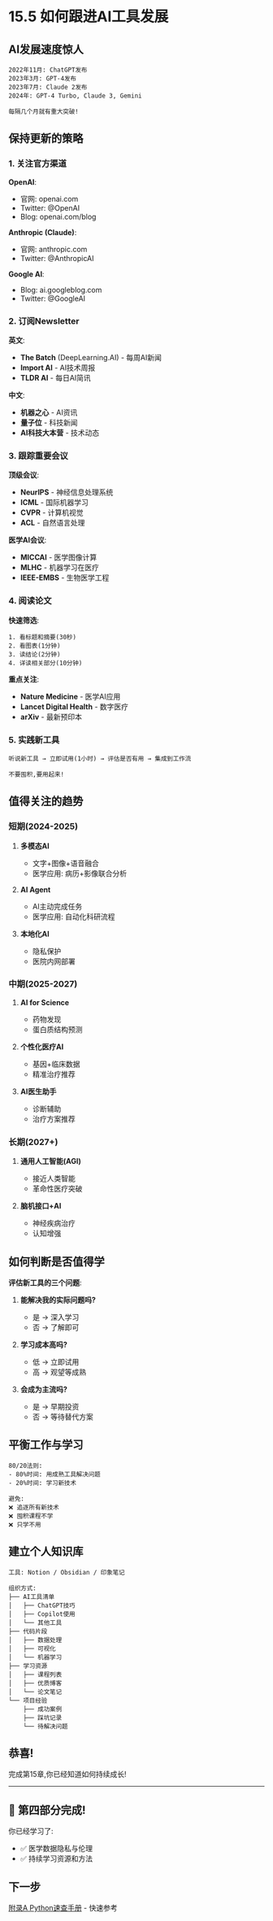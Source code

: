 # 15.5 如何跟进AI工具发展

## AI发展速度惊人

```
2022年11月: ChatGPT发布
2023年3月: GPT-4发布
2023年7月: Claude 2发布
2024年: GPT-4 Turbo, Claude 3, Gemini

每隔几个月就有重大突破!
```

## 保持更新的策略

### 1. 关注官方渠道

**OpenAI**:
- 官网: openai.com
- Twitter: @OpenAI
- Blog: openai.com/blog

**Anthropic (Claude)**:
- 官网: anthropic.com
- Twitter: @AnthropicAI

**Google AI**:
- Blog: ai.googleblog.com
- Twitter: @GoogleAI

### 2. 订阅Newsletter

**英文**:
- **The Batch** (DeepLearning.AI) - 每周AI新闻
- **Import AI** - AI技术周报
- **TLDR AI** - 每日AI简讯

**中文**:
- **机器之心** - AI资讯
- **量子位** - 科技新闻
- **AI科技大本营** - 技术动态

### 3. 跟踪重要会议

**顶级会议**:
- **NeurIPS** - 神经信息处理系统
- **ICML** - 国际机器学习
- **CVPR** - 计算机视觉
- **ACL** - 自然语言处理

**医学AI会议**:
- **MICCAI** - 医学图像计算
- **MLHC** - 机器学习在医疗
- **IEEE-EMBS** - 生物医学工程

### 4. 阅读论文

**快速筛选**:
```
1. 看标题和摘要(30秒)
2. 看图表(1分钟)
3. 读结论(2分钟)
4. 详读相关部分(10分钟)
```

**重点关注**:
- **Nature Medicine** - 医学AI应用
- **Lancet Digital Health** - 数字医疗
- **arXiv** - 最新预印本

### 5. 实践新工具

```
听说新工具 → 立即试用(1小时) → 评估是否有用 → 集成到工作流

不要囤积,要用起来!
```

## 值得关注的趋势

### 短期(2024-2025)

1. **多模态AI**
   - 文字+图像+语音融合
   - 医学应用: 病历+影像联合分析

2. **AI Agent**
   - AI主动完成任务
   - 医学应用: 自动化科研流程

3. **本地化AI**
   - 隐私保护
   - 医院内网部署

### 中期(2025-2027)

1. **AI for Science**
   - 药物发现
   - 蛋白质结构预测

2. **个性化医疗AI**
   - 基因+临床数据
   - 精准治疗推荐

3. **AI医生助手**
   - 诊断辅助
   - 治疗方案推荐

### 长期(2027+)

1. **通用人工智能(AGI)**
   - 接近人类智能
   - 革命性医疗突破

2. **脑机接口+AI**
   - 神经疾病治疗
   - 认知增强

## 如何判断是否值得学

**评估新工具的三个问题**:

1. **能解决我的实际问题吗?**
   - 是 → 深入学习
   - 否 → 了解即可

2. **学习成本高吗?**
   - 低 → 立即试用
   - 高 → 观望等成熟

3. **会成为主流吗?**
   - 是 → 早期投资
   - 否 → 等待替代方案

## 平衡工作与学习

```
80/20法则:
- 80%时间: 用成熟工具解决问题
- 20%时间: 学习新技术

避免:
❌ 追逐所有新技术
❌ 囤积课程不学
❌ 只学不用
```

## 建立个人知识库

```
工具: Notion / Obsidian / 印象笔记

组织方式:
├── AI工具清单
│   ├── ChatGPT技巧
│   ├── Copilot使用
│   └── 其他工具
├── 代码片段
│   ├── 数据处理
│   ├── 可视化
│   └── 机器学习
├── 学习资源
│   ├── 课程列表
│   ├── 优质博客
│   └── 论文笔记
└── 项目经验
    ├── 成功案例
    ├── 踩坑记录
    └── 待解决问题
```

## 恭喜!

完成第15章,你已经知道如何持续成长!

---

## 🎉 第四部分完成!

你已经学习了:
- ✅ 医学数据隐私与伦理
- ✅ 持续学习资源和方法

## 下一步

[附录A Python速查手册](../../appendix/a-python-cheatsheet.md) - 快速参考
